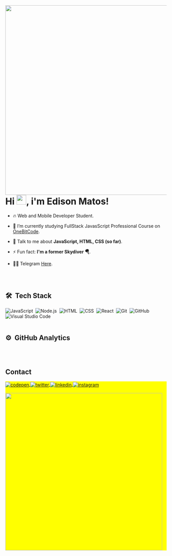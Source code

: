 <!--
<p align="left"> <img src="https://komarev.com/ghpvc/?username=maykbrito&color=yellow" alt="Profile views" /> </p>
-->
<img align="right" height="590em" src="https://raw.githubusercontent.com/gist/EdisonMatos/30b0caded5a41fc479dc9faa7e835980/raw/cb8391322b8bc0d528490928ee9a7c6db8a3f287/githubcard.svg"/>


<h1 align="left">Hi <img src="https://raw.githubusercontent.com/kaueMarques/kaueMarques/master/hi.gif" height="30px">, i'm Edison Matos!</h1>

- 🔥 Web and Mobile Developer Student.

- 🔭 I’m currently studying FullStack JavasScript Professional Course on [OneBitCode](https://onebitcode.com/lp/).

- 💬 Talk to me about **JavaScript, HTML, CSS (so far)**.

- ⚡ Fun fact: **I'm a former Skydiver 🪂**.

- 👨‍💻 Telegram [Here](https://t.me/edmatoss).

<br><br>

## 🛠 &nbsp;Tech Stack

![JavaScript](https://img.shields.io/badge/-JavaScript-05122A?style=flat&logo=javascript)&nbsp;
![Node.js](https://img.shields.io/badge/-Node.js-05122A?style=flat&logo=node.js)&nbsp;
![HTML](https://img.shields.io/badge/-HTML-05122A?style=flat&logo=HTML5)&nbsp;
![CSS](https://img.shields.io/badge/-CSS-05122A?style=flat&logo=CSS3&logoColor=1572B6)&nbsp;
![React](https://img.shields.io/badge/-React-05122A?style=flat&logo=react)&nbsp;
![Git](https://img.shields.io/badge/-Git-05122A?style=flat&logo=git)&nbsp;
![GitHub](https://img.shields.io/badge/-GitHub-05122A?style=flat&logo=github)&nbsp;
![Visual Studio Code](https://img.shields.io/badge/-Visual%20Studio%20Code-05122A?style=flat&logo=visual-studio-code&logoColor=007ACC)&nbsp;
<br><br>

## ⚙️ &nbsp;GitHub Analytics
<!--
<p align="left">
<img width="530em" src="https://github-readme-stats.vercel.app/api?username=EdisonMatos&show_icons=true&theme=vision-friendly-dark" alt="Edison's stats"/>
<img width="530em" src="https://github-readme-stats.vercel.app/api/top-langs/?username=EdisonMatos&layout=compact&theme=vision-friendly-dark" alt="Edison's most languages"/>
</p>

-->

<br><br>

## Contact

<p align="left" style="background:yellow">
<a href="https://codepen.io/Edisss" target="_blank">
  <img align="center" src="https://img.shields.io/badge/-maykbrito-05122A?style=flat&logo=codepen" alt="codepen"/>
</a>
<a href="https://twitter.com/edisonmatos33" target="_blank">
  <img align="center" src="https://img.shields.io/badge/-maykbrito-05122A?style=flat&logo=twitter" alt="twitter"/>  
</a>
<a href="https://www.linkedin.com/in/edison-matoss" target="_blank">
  <img align="center" src="https://img.shields.io/badge/-maykbrito-05122A?style=flat&logo=linkedin" alt="linkedin"/>
</a>
<a href="https://www.instagram.com/edison_matoss/" target="_blank">
 <img align="center" src="https://img.shields.io/badge/-maykbrito-05122A?style=flat&logo=instagram" alt="instagram"/>
</a>
<br><br>
<img width="490em" src="https://github-readme-twitter-gazf.vercel.app/api?id=edisonmatos33&layout=wide&show_reply=off&show_retweet=off" />
  
<!--

**maykbrito/maykbrito** is a ✨ _special_ ✨ repository because its `README.md` (this file) appears on your GitHub profile.

Here are some ideas to get you started:

- 🔭 I’m currently working on ...
- 🌱 I’m currently learning ...
- 👯 I’m looking to collaborate on ...
- 🤔 I’m looking for help with ...
- 💬 Ask me about ...
- 📫 How to reach me: ...
- 😄 Pronouns: ...
- ⚡ Fun fact: ...
-->
